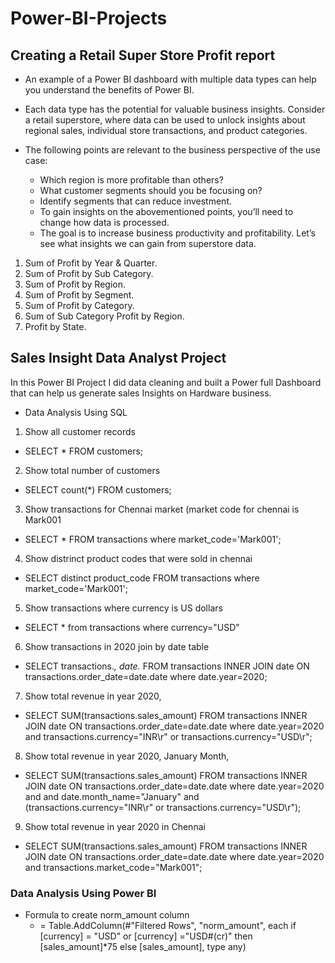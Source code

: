 # Power-BI-Projects
## Creating a Retail Super Store Profit report
- An example of a Power BI dashboard with multiple data types can help you understand the benefits of Power BI. 
 - Each data type has the potential for valuable business insights. Consider a retail superstore, where data can be used to unlock insights about regional sales, individual store transactions, and product categories.

- The following points are relevant to the business perspective of the use case:
  - Which region is more profitable than others?
  - What customer segments should you be focusing on?
  - Identify segments that can reduce investment.
  - To gain insights on the abovementioned points, you’ll need to change how data is processed. 
  - The goal is to increase business productivity and profitability. Let’s see what insights we can gain from superstore data.
1. Sum of Profit by Year & Quarter.
2. Sum of Profit by Sub Category.
3. Sum of Profit by Region.
4. Sum of Profit by Segment.
5. Sum of Profit by Category.
6. Sum of Sub Category Profit by Region.
7. Profit by State.

## Sales Insight Data Analyst Project
In this Power BI Project I did data cleaning and built a Power full Dashboard that can help us generate sales Insights on Hardware business.
+	Data Analysis Using SQL
1.	Show all customer records
 - SELECT * FROM customers;
2.	Show total number of customers
 -	SELECT count(*) FROM customers;
3.	Show transactions for Chennai market (market code for chennai is Mark001
 -	SELECT * FROM transactions where market_code='Mark001';
4.	Show distrinct product codes that were sold in chennai
 -	SELECT distinct product_code FROM transactions where market_code='Mark001';
5.	Show transactions where currency is US dollars
  -	SELECT * from transactions where currency="USD"
6.	Show transactions in 2020 join by date table
  -	SELECT transactions.*, date.* FROM transactions INNER JOIN date ON transactions.order_date=date.date where date.year=2020;
7.	Show total revenue in year 2020,
  -	SELECT SUM(transactions.sales_amount) FROM transactions INNER JOIN date ON transactions.order_date=date.date where date.year=2020 and transactions.currency="INR\r" or transactions.currency="USD\r";
8.	Show total revenue in year 2020, January Month,
  -	SELECT SUM(transactions.sales_amount) FROM transactions INNER JOIN date ON transactions.order_date=date.date where date.year=2020 and and date.month_name="January" and (transactions.currency="INR\r" or transactions.currency="USD\r");
9.	Show total revenue in year 2020 in Chennai
  -	SELECT SUM(transactions.sales_amount) FROM transactions INNER JOIN date ON transactions.order_date=date.date where date.year=2020 and transactions.market_code="Mark001";
### Data Analysis Using Power BI
  -	Formula to create norm_amount column
    - 	= Table.AddColumn(#"Filtered Rows", "norm_amount", each if [currency] = "USD" or [currency] ="USD#(cr)" then [sales_amount]*75 else [sales_amount], type any)
